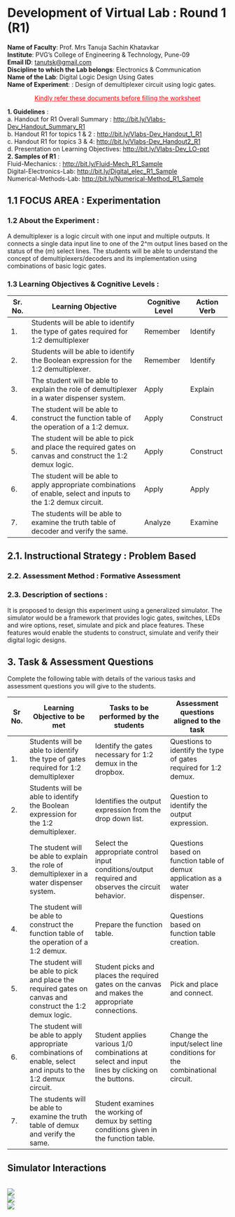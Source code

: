 # **Development of Virtual Lab : Round 1 (R1)**
**Name of Faculty**: Prof. Mrs Tanuja Sachin Khatavkar <br>
**Institute**: PVG’s College of Engineering & Technology, Pune-09 <br>
**Email ID**: tanutsk@gmail.com <br>
**Discipline to which the Lab belongs**: Electronics & Communication <br>
**Name of the Lab**: Digital Logic Design Using Gates <br>
**Name of Experiment**: : Design of demultiplexer circuit using logic gates.

<p style='text-align: center;'> <span style="color: red"> <span style="text-decoration:underline">Kindly refer these documents before filling the worksheet </span> </p>

**1. Guidelines** : <br>
a. Handout for R1 Overall Summary : http://bit.ly/Vlabs-Dev_Handout_Summary_R1  <br>
b. Handout R1 for topics 1 & 2 : http://bit.ly/Vlabs-Dev_Handout_1_R1 <br>
c. Handout R1 for topics 3 & 4:  http://bit.ly/Vlabs-Dev_Handout2_R1 <br>
d. Presentation  on Learning Objectives: http://bit.ly/Vlabs-Dev_LO-ppt <br>
**2. Samples of R1** : <br>
Fluid-Mechanics: : http://bit.ly/Fluid-Mech_R1_Sample <br>
Digital-Electronics-Lab:  http://bit.ly/Digital_elec_R1_Sample <br>
Numerical-Methods-Lab:  http://bit.ly/Numerical-Method_R1_Sample <br>

##  1.1 FOCUS AREA : Experimentation
### 1.2 About the Experiment :
A demultiplexer is a logic circuit with one input and multiple outputs. It connects a single data input line to one of the 2^m output lines based on the status of the (m) select lines. The students will be able to understand the concept of demultiplexers/decoders and its implementation using combinations of basic logic gates.

### 1.3 Learning Objectives & Cognitive Levels :

|Sr. No. |Learning Objective |Cognitive Level |Action Verb|
|--------|-------------------|----------------|-----------|
| 1. | Students will be able to identify the type of gates required for 1:2 demultiplexer | Remember | Identify  |
| 2. | Students will be able to identify the Boolean expression for the 1:2 demultiplexer. |  Remember  | Identify |
| 3. | The student will be able to explain the role of demultiplexer in a water dispenser system. | Apply | Explain |
| 4. | The student will be able to construct the function table of the operation of a 1:2 demux.  | Apply | Construct |
| 5. | The student will be able to pick and place the required gates on canvas and construct the 1:2 demux logic. | Apply | Construct |
| 6. | The student will be able to apply appropriate combinations of enable, select and inputs to the 1:2 demux circuit. | Apply | Apply |
| 7. | The students will be able to examine the truth table of decoder and verify the same.|Analyze|Examine |


## 2.1. Instructional Strategy : Problem Based
### 2.2. Assessment Method : Formative Assessment
### 2.3. Description of sections :
It is proposed to design this experiment using a generalized simulator. The simulator would be a framework that provides logic gates, switches, LEDs and wire options, reset, simulate and pick and place features. These features would enable the students to construct, simulate and verify their digital logic designs.<br>

## 3. Task & Assessment Questions
 Complete the following table with details of the various tasks and assessment questions you will give to the students.

 |Sr No.| Learning Objective to be met | Tasks to be performed by the students | Assessment questions aligned to the task |
 |-------|-----|------|--------|
 | 1.|Students will be able to identify the type of gates required for 1:2 demultiplexer|Identify the gates necessary for 1:2 demux in the dropbox.|Questions to identify the type of gates required for 1:2 demux.|
 | 2. |Students will be able to identify the Boolean expression for the 1:2 demultiplexer.|Identifies the output expression from the drop down list. |Question to identify the output expression. |
 | 3. |The student will be able to explain the role of demultiplexer in a water dispenser system. |Select the appropriate control input conditions/output required and observes the circuit behavior. |Questions based on function table of demux application as a water dispenser.|
 |4. |The student will be able to construct the function table of the operation of a 1:2 demux. |Prepare the function table. |Questions based on function table creation.|
 |5.| The student will be able to pick and place the required gates on canvas and construct the 1:2 demux logic.|Student picks and places the required gates on the canvas and makes the appropriate connections.| Pick and place and connect. |
| 6. |The student will be able to apply appropriate combinations of enable, select and inputs to the 1:2 demux circuit.|Student applies various 1/0 combinations at select and input lines by clicking on the buttons. |Change the input/select line conditions for the combinational circuit.|
| 7. | The students will be able to examine the truth table of demux and verify the same.	| Student examines the working of demux by setting conditions given in the function table.| |

## Simulator Interactions
</br>
<img src="Images/part1.png">
</br>
<img src="Images/part2.png">
</br>
<img src="Images/part3.png">
